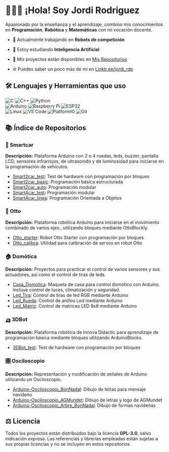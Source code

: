 # 👨🏽‍💻 ¡Hola! Soy Jordi Rodriguez

Apasionado por la enseñanza y el aprendizaje, combino mis conocimientos en **Programación**, **Robótica** y **Matemáticas** con mi vocación docente.
    
- 🤖 Actualmente trabajando en **Robots de competición**

- 🧬 Estoy estudiando **Inteligencia Artificial**

- 📂 Mis proyectos están disponibles en [Mis Repositorios](https://github.com/jordirdp?tab=repositories)

- 🌐 Puedes saber un poco más de mí en [Linktr.ee/jordi_rdp](https://linktr.ee/jordi_rdp)


## 🛠️ Lenguajes y Herramientas que uso

![C](https://img.shields.io/badge/C-00599C?logo=c&logoColor=white)
![C++](https://img.shields.io/badge/C++-00599C?logo=c%2B%2B&logoColor=white)
![Python](https://img.shields.io/badge/Python-3776AB?logo=python&logoColor=white)   
![Arduino](https://img.shields.io/badge/Arduino-00979D?logo=arduino&logoColor=white)
![Raspberry Pi](https://img.shields.io/badge/Raspberry%20Pi-C51A4A?logo=raspberry-pi&logoColor=white)
![ESP32](https://img.shields.io/badge/ESP32-303030?style=flat&logo=espressif&logoColor=white)   
![Linux](https://img.shields.io/badge/Linux-FCC624?logo=linux&logoColor=black)
![VS Code](https://img.shields.io/badge/VS%20Code-007ACC?logo=visual-studio-code&logoColor=white)
![PlatformIO](https://img.shields.io/badge/PlatformIO-FF6600?logo=platformio&logoColor=white)
![Git](https://img.shields.io/badge/Git-F05032?logo=git&logoColor=white)


## 📚 Índice de Repositorios

### 🚗 Smartcar
**Descripción:** Plataforma Arduino con 2 o 4 ruedas, leds, buzzer, pantalla LCD, sensores infrarrojos, de ultrasonido y de luminosidad para iniciarse en la programación de vehículos.
- [Smart2car_test](https://github.com/jordirdp/Smart2car_test): Test de hardware con programación por bloques
- [Smart2car_basic](https://github.com/jordirdp/Smart2car_basic): Programación básica estructurada
- [Smart2car_auto](https://github.com/jordirdp/Smart2car_auto): Programación modular
- [Smart4car_test](https://github.com/jordirdp/Smart4car_test): Programación modular
- [Smart4car_linea](https://github.com/jordirdp/Smart4car_test): Programación Orientada a Objetos

### 🤖 Otto
**Descripción:** Plataforma robótica Arduino para iniciarse en el movimiento combinado de varios ejes., utilizando bloques mediante OttoBlockly.  
- [Otto_starter](https://github.com/jordirdp/Otto_starter): Robot Otto Starter con programación por bloques
- [Otto_calibra](https://github.com/jordirdp/Otto_calibra): Utilidad para calibración de servos en robot Otto

### 🏠 Domótica
**Descripción:** Proyectos para practicar el control de varios sensores y sus actuadores, así como el control de tiras de leds. 
- [Casa_Domotica](https://github.com/jordirdp/Casa_Domotica): Maqueta de casa para control domótico con Arduino. Incluye control de luces, climatización y seguridad.
- [Led_Tira](https://github.com/jordirdp/Led_Tira): Control de tiras de led RGB mediante Arduino
- [Led_Rueda](https://github.com/jordirdp/Led_Rueda): Control de anillos Led mediante Arduino
- [Led_Matriz](https://github.com/jordirdp/Led_Matriz): Control de matrices LED 8x8 mediante Arduino

### 🛺 3DBot
**Descripción:** Plataforma robótica de Innova Didactic para aprendizaje de programación básica mediante bloques utilizando ArduinoBlocks.
- [3DBot_test](https://github.com/jordirdp/3DBot_test): Test de hardware con programación por bloques

### 🎛️ Osciloscopio
**Descripción:** Representación y modificación de señales de Arduino utilizando un Osciloscopio.
- [Arduino-Osciloscopio_BonNadal](https://github.com/jordirdp/Arduino-Osciloscopio_BonNadal): Dibujo de letras para mensaje navideño
- [Arduino-Osciloscopio_AGMundet](https://github.com/jordirdp/Arduino-Osciloscopio_AGMundet): Dibujo de letras y logo de AGMundet
- [Arduino-Osciloscopio_Arbre_BonNadal](https://github.com/jordirdp/Arduino-Osciloscopio_Arbre_BonNadal): Dibujo de formas navideñas


## ⚖️ Licencia

Todos los proyectos están distribuidos bajo la licencia **GPL-3.0**, salvo indicación expresa. Las referencias y librerías empleadas están sujetas a sus propias licencias y no se incluyen en estos repositorios.
